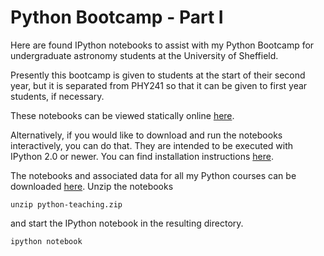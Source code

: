 Python Bootcamp - Part I
========================================================

Here are found IPython notebooks to assist with my 
Python Bootcamp for undergraduate astronomy students at the
University of Sheffield. 

Presently this bootcamp is given to students at the start of
their second year, but it is separated from PHY241 so that
it can be given to first year students, if necessary.

These notebooks can be viewed statically online  [here](http://nbviewer.ipython.org/github/StuartLittlefair/python-teaching/tree/master/).

Alternatively, if you would like to download and run the notebooks
interactively, you can do that. They are intended to be executed
with IPython 2.0 or newer. You can find installation instructions
[here](http://ipython.org/install.html).

The notebooks and associated data for all my Python courses can be downloaded [here](https://github.com/StuartLittlefair/python-teaching/zipball/master).
Unzip the notebooks

```
unzip python-teaching.zip
```

and start the IPython notebook in the resulting directory.

```
ipython notebook
```





